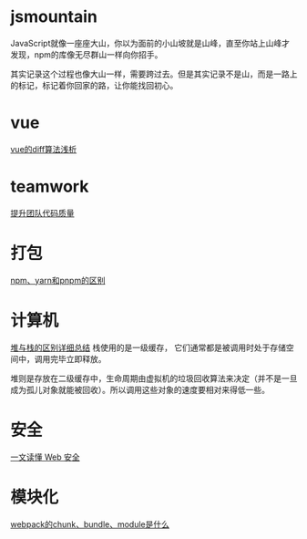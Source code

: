 # jsmountain

JavaScript就像一座座大山，你以为面前的小山坡就是山峰，直至你站上山峰才发现，npm的库像无尽群山一样向你招手。

其实记录这个过程也像大山一样，需要跨过去。但是其实记录不是山，而是一路上的标记，标记着你回家的路，让你能找回初心。


# vue
[vue的diff算法浅析](/doc/vue的diff算法浅析.md)

# teamwork
[提升团队代码质量](/doc/提升团队代码质量.md)

# 打包
[npm、yarn和pnpm的区别](/doc/npm、yarn和pnpm的区别.md)

# 计算机
[堆与栈的区别详细总结](https://blog.csdn.net/chenhuanqiangnihao/article/details/126478284)
栈使用的是一级缓存， 它们通常都是被调用时处于存储空间中，调用完毕立即释放。

堆则是存放在二级缓存中，生命周期由虚拟机的垃圾回收算法来决定（并不是一旦成为孤儿对象就能被回收）。所以调用这些对象的速度要相对来得低一些。

# 安全
[一文读懂 Web 安全](https://segmentfault.com/a/1190000023396707)

# 模块化
[webpack的chunk、bundle、module是什么](/doc/webpack的chunk、bundle、module是什么.md)
